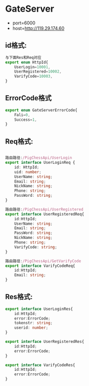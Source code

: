 # GateServer

* port=6000
* host=http://119.29.174.60

## id格式:
```typescript
与下面Res和Req对应
export enum HttpId{
    UserLogin=10001,
    UserRegistered=10002,
    VarifyCode=10003,
}
```

## ErrorCode格式
```typescript
export enum GateServerErrorCode{
    Fali=0,
    Success=1,
}
```

## Req格式:
```typescript

路由路径:/PigChessApi/UserLogin
export interface UserLoginReq {
    id: HttpId;
    uid: number;
    UserName: string;
    Email: string;
    NickName: string;
    Phone: string;
    PassWord: string;
}

路由路径:/PigChessApi/UserRegistered
export interface UserRegisteredReq{
    id:HttpId;
    UserName: string;
    Email: string;
    PassWord: string;
    NickName: string;
    Phone: string;
    VarifyCode: string;
}

路由路径:/PigChessApi/GetVarifyCode
export interface VarifyCodeReq{
    id:HttpId;
    Email: string;
}
```

## Res格式:
```typescript
export interface UserLoginRes{
    id:HttpId;
    error:ErrorCode;
    tokenstr: string;
    userid: number;
}

export interface UserRegisteredRes{
    id:HttpId;
    error:ErrorCode;
}

export interface VarifyCodeRes{
    id:HttpId;
    error:ErrorCode;
}
```

